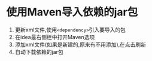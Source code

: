 # 使用Maven导入依赖的jar包

1. 更新xml文件,使用`<dependency>`引入要导入的包
2. 在idea最右侧栏中打开Maven选项
3. 添加xml文件(如果是新建的,原来有不用添加),在点击刷新
4. 自动下载依赖的jar包


